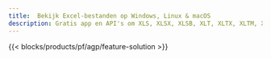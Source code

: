 ```yaml
---
title:  Bekijk Excel-bestanden op Windows, Linux & macOS
description: Gratis app en API's om XLS, XLSX, XLSB, XLT, XLTX, XLTM, XLSM en ODS bestanden te bekijken
---
```

{{< blocks/products/pf/agp/feature-solution >}} 

